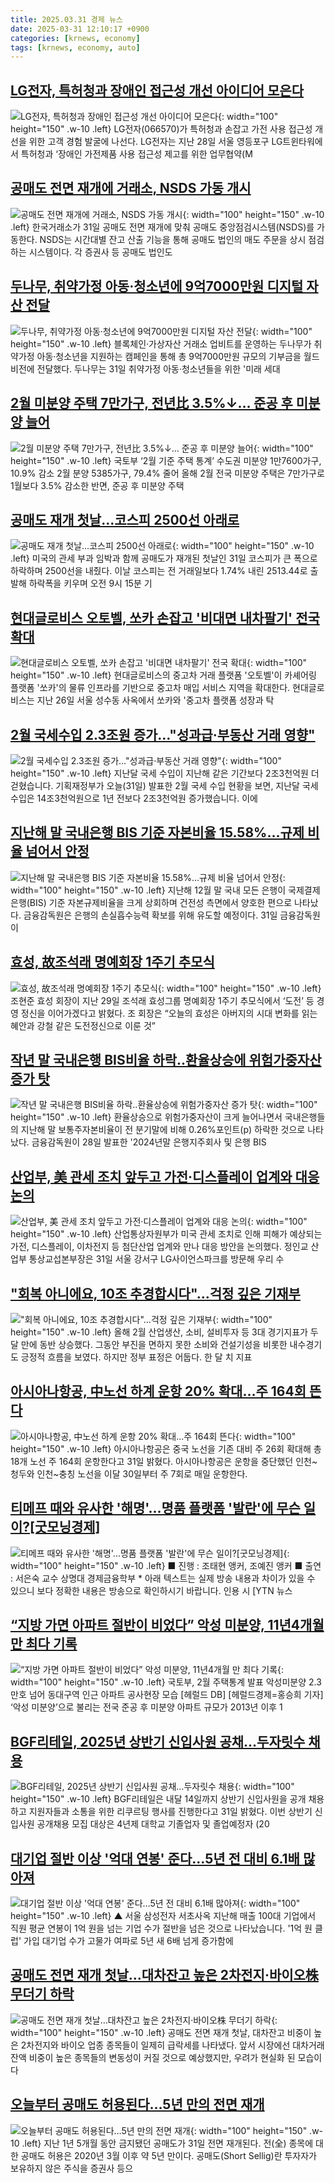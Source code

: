 ```yaml
---
title: 2025.03.31 경제 뉴스
date: 2025-03-31 12:10:17 +0900
categories: [krnews, economy]
tags: [krnews, economy, auto]
---
```

## [LG전자, 특허청과 장애인 접근성 개선 아이디어 모은다](https://n.news.naver.com/mnews/article/018/0005973959)

![LG전자, 특허청과 장애인 접근성 개선 아이디어 모은다](https://mimgnews.pstatic.net/image/origin/018/2025/03/30/5973959.jpg?type=nf220_150){: width="100" height="150" .w-10 .left}
LG전자(066570)가 특허청과 손잡고 가전 사용 접근성 개선을 위한 고객 경험 발굴에 나선다. LG전자는 지난 28일 서울 영등포구 LG트윈타워에서 특허청과 ‘장애인 가전제품 사용 접근성 제고를 위한 업무협약(M

## [공매도 전면 재개에 거래소, NSDS 가동 개시](https://n.news.naver.com/mnews/article/030/0003298120)

![공매도 전면 재개에 거래소, NSDS 가동 개시](https://mimgnews.pstatic.net/image/origin/030/2025/03/30/3298120.jpg?type=nf220_150){: width="100" height="150" .w-10 .left}
한국거래소가 31일 공매도 전면 재개에 맞춰 공매도 중앙점검시스템(NSDS)를 가동한다. NSDS는 시간대별 잔고 산출 기능을 통해 공매도 법인의 매도 주문을 상시 점검하는 시스템이다. 각 증권사 등 공매도 법인도

## [두나무, 취약가정 아동·청소년에 9억7000만원 디지털 자산 전달](https://n.news.naver.com/mnews/article/417/0001067401)

![두나무, 취약가정 아동·청소년에 9억7000만원 디지털 자산 전달](https://mimgnews.pstatic.net/image/origin/417/2025/03/31/1067401.jpg?type=nf220_150){: width="100" height="150" .w-10 .left}
블록체인·가상자산 거래소 업비트를 운영하는 두나무가 취약가정 아동·청소년을 지원하는 캠페인을 통해 총 9억7000만원 규모의 기부금을 월드비전에 전달했다. 두나무는 31일 취약가정 아동·청소년들을 위한 '미래 세대

## [2월 미분양 주택 7만가구, 전년比 3.5%↓… 준공 후 미분양 늘어](https://n.news.naver.com/mnews/article/366/0001065248)

![2월 미분양 주택 7만가구, 전년比 3.5%↓… 준공 후 미분양 늘어](https://mimgnews.pstatic.net/image/origin/366/2025/03/31/1065248.jpg?type=nf220_150){: width="100" height="150" .w-10 .left}
국토부 ‘2월 기준 주택 통계’ 수도권 미분양 1만7600가구, 10.9% 감소 2월 분양 5385가구, 79.4% 줄어 올해 2월 전국 미분양 주택은 7만가구로 1월보다 3.5% 감소한 반면, 준공 후 미분양 주택

## [공매도 재개 첫날…코스피 2500선 아래로](https://n.news.naver.com/mnews/article/079/0004008012)

![공매도 재개 첫날…코스피 2500선 아래로](https://mimgnews.pstatic.net/image/origin/079/2025/03/31/4008012.jpg?type=nf220_150){: width="100" height="150" .w-10 .left}
미국의 관세 부과 임박과 함께 공매도가 재개된 첫날인 31일 코스피가 큰 폭으로 하락하며 2500선을 내줬다. 이날 코스피는 전 거래일보다 1.74% 내린 2513.44로 출발해 하락폭을 키우며 오전 9시 15분 기

## [현대글로비스 오토벨, 쏘카 손잡고 '비대면 내차팔기' 전국 확대](https://n.news.naver.com/mnews/article/277/0005569938)

![현대글로비스 오토벨, 쏘카 손잡고 '비대면 내차팔기' 전국 확대](https://mimgnews.pstatic.net/image/origin/277/2025/03/31/5569938.jpg?type=nf220_150){: width="100" height="150" .w-10 .left}
현대글로비스의 중고차 거래 플랫폼 '오토벨'이 카셰어링 플랫폼 '쏘카'의 물류 인프라를 기반으로 중고차 매입 서비스 지역을 확대한다. 현대글로비스는 지난 26일 서울 성수동 사옥에서 쏘카와 '중고차 플랫폼 성장과 탁

## [2월 국세수입 2.3조원 증가…"성과급·부동산 거래 영향"](https://n.news.naver.com/mnews/article/422/0000726343)

![2월 국세수입 2.3조원 증가…"성과급·부동산 거래 영향"](https://mimgnews.pstatic.net/image/origin/422/2025/03/31/726343.jpg?type=nf220_150){: width="100" height="150" .w-10 .left}
지난달 국세 수입이 지난해 같은 기간보다 2조3천억원 더 걷혔습니다. 기획재정부가 오늘(31일) 발표한 2월 국세 수입 현황을 보면, 지난달 국세 수입은 14조3천억원으로 1년 전보다 2조3천억원 증가했습니다. 이에

## [지난해 말 국내은행 BIS 기준 자본비율 15.58%…규제 비율 넘어서 안정](https://n.news.naver.com/mnews/article/018/0005974307)

![지난해 말 국내은행 BIS 기준 자본비율 15.58%…규제 비율 넘어서 안정](https://mimgnews.pstatic.net/image/origin/018/2025/03/31/5974307.jpg?type=nf220_150){: width="100" height="150" .w-10 .left}
지난해 12월 말 국내 모든 은행이 국제결제은행(BIS) 기준 자본규제비율을 크게 상회하며 건전성 측면에서 양호한 편으로 나타났다. 금융감독원은 은행의 손실흡수능력 확보를 위해 유도할 예정이다. 31일 금융감독원이

## [효성, 故조석래 명예회장 1주기 추모식](https://n.news.naver.com/mnews/article/015/0005112657)

![효성, 故조석래 명예회장 1주기 추모식](https://mimgnews.pstatic.net/image/origin/015/2025/03/30/5112657.jpg?type=nf220_150){: width="100" height="150" .w-10 .left}
조현준 효성 회장이 지난 29일 조석래 효성그룹 명예회장 1주기 추모식에서 ‘도전’ 등 경영 정신을 이어가겠다고 밝혔다. 조 회장은 “오늘의 효성은 아버지의 시대 변화를 읽는 혜안과 강철 같은 도전정신으로 이룬 것”

## [작년 말 국내은행 BIS비율 하락..환율상승에 위험가중자산 증가 탓](https://n.news.naver.com/mnews/article/014/0005328545)

![작년 말 국내은행 BIS비율 하락..환율상승에 위험가중자산 증가 탓](https://mimgnews.pstatic.net/image/origin/014/2025/03/31/5328545.jpg?type=nf220_150){: width="100" height="150" .w-10 .left}
환율상승으로 위험가중자산이 크게 늘어나면서 국내은행들의 지난해 말 보통주자본비율이 전 분기말에 비해 0.26%포인트(p) 하락한 것으로 나타났다. 금융감독원이 28일 발표한 '2024년말 은행지주회사 및 은행 BIS

## [산업부, 美 관세 조치 앞두고 가전·디스플레이 업계와 대응 논의](https://n.news.naver.com/mnews/article/003/0013152659)

![산업부, 美 관세 조치 앞두고 가전·디스플레이 업계와 대응 논의](https://mimgnews.pstatic.net/image/origin/003/2025/03/31/13152659.jpg?type=nf220_150){: width="100" height="150" .w-10 .left}
산업통상자원부가 미국 관세 조치로 인해 피해가 예상되는 가전, 디스플레이, 이차전지 등 첨단산업 업계와 만나 대응 방안을 논의했다. 정인교 산업부 통상교섭본부장은 31일 서울 강서구 LG사이언스파크를 방문해 우리 수

## ["회복 아니에요, 10조 추경합시다"…걱정 깊은 기재부](https://n.news.naver.com/mnews/article/015/0005112744)

!["회복 아니에요, 10조 추경합시다"…걱정 깊은 기재부](https://mimgnews.pstatic.net/image/origin/015/2025/03/31/5112744.jpg?type=nf220_150){: width="100" height="150" .w-10 .left}
올해 2월 산업생산, 소비, 설비투자 등 3대 경기지표가 두 달 만에 동반 상승했다. 그동안 부진을 면하지 못한 소비와 건설기성을 비롯한 내수경기도 긍정적 흐름을 보였다. 하지만 정부 표정은 어둡다. 한 달 치 지표

## [아시아나항공, 中노선 하계 운항 20% 확대…주 164회 뜬다](https://n.news.naver.com/mnews/article/015/0005112722)

![아시아나항공, 中노선 하계 운항 20% 확대…주 164회 뜬다](https://mimgnews.pstatic.net/image/origin/015/2025/03/31/5112722.jpg?type=nf220_150){: width="100" height="150" .w-10 .left}
아시아나항공은 중국 노선을 기존 대비 주 26회 확대해 총 18개 노선 주 164회 운항한다고 31일 밝혔다. 아시아나항공은 운항을 중단했던 인천~청두와 인천~충칭 노선을 이달 30일부터 주 7회로 매일 운항한다.

## [티메프 때와 유사한 '해명'...명품 플랫폼 '발란'에 무슨 일이?[굿모닝경제]](https://n.news.naver.com/mnews/article/052/0002173232)

![티메프 때와 유사한 '해명'...명품 플랫폼 '발란'에 무슨 일이?[굿모닝경제]](https://mimgnews.pstatic.net/image/origin/052/2025/03/31/2173232.jpg?type=nf220_150){: width="100" height="150" .w-10 .left}
■ 진행 : 조태현 앵커, 조예진 앵커 ■ 출연 : 서은숙 교수 상명대 경제금융학부 * 아래 텍스트는 실제 방송 내용과 차이가 있을 수 있으니 보다 정확한 내용은 방송으로 확인하시기 바랍니다. 인용 시 [YTN 뉴스

## [“지방 가면 아파트 절반이 비었다” 악성 미분양, 11년4개월 만 최다 기록](https://n.news.naver.com/mnews/article/016/0002449823)

![“지방 가면 아파트 절반이 비었다” 악성 미분양, 11년4개월 만 최다 기록](https://mimgnews.pstatic.net/image/origin/016/2025/03/31/2449823.jpg?type=nf220_150){: width="100" height="150" .w-10 .left}
국토부, 2월 주택통계 발표 악성미분양 2.3만호 넘어 동대구역 인근 아파트 공사현장 모습 [헤럴드 DB] [헤럴드경제=홍승희 기자] ‘악성 미분양’으로 불리는 전국 준공 후 미분양 아파트 규모가 2013년 이후 1

## [BGF리테일, 2025년 상반기 신입사원 공채…두자릿수 채용](https://n.news.naver.com/mnews/article/030/0003298252)

![BGF리테일, 2025년 상반기 신입사원 공채…두자릿수 채용](https://mimgnews.pstatic.net/image/origin/030/2025/03/31/3298252.jpg?type=nf220_150){: width="100" height="150" .w-10 .left}
BGF리테일은 내달 14일까지 상반기 신입사원을 공개 채용하고 지원자들과 소통을 위한 리쿠르팅 행사를 진행한다고 31일 밝혔다. 이번 상반기 신입사원 공개채용 모집 대상은 4년제 대학교 기졸업자 및 졸업예정자 (20

## [대기업 절반 이상 '억대 연봉' 준다…5년 전 대비 6.1배 많아져](https://n.news.naver.com/mnews/article/055/0001244772)

![대기업 절반 이상 '억대 연봉' 준다…5년 전 대비 6.1배 많아져](https://mimgnews.pstatic.net/image/origin/055/2025/03/31/1244772.jpg?type=nf220_150){: width="100" height="150" .w-10 .left}
▲ 서울 삼성전자 서초사옥 지난해 매출 100대 기업에서 직원 평균 연봉이 1억 원을 넘는 기업 수가 절반을 넘은 것으로 나타났습니다. '1억 원 클럽' 가입 대기업 수가 고물가 여파로 5년 새 6배 넘게 증가함에

## [공매도 전면 재개 첫날…대차잔고 높은 2차전지·바이오株 무더기 하락](https://n.news.naver.com/mnews/article/003/0013152810)

![공매도 전면 재개 첫날…대차잔고 높은 2차전지·바이오株 무더기 하락](https://mimgnews.pstatic.net/image/origin/003/2025/03/31/13152810.jpg?type=nf220_150){: width="100" height="150" .w-10 .left}
공매도 전면 재개 첫날, 대차잔고 비중이 높은 2차전지와 바이오 업종 종목들이 일제히 급락세를 나타냈다. 앞서 시장에선 대차거래 잔액 비중이 높은 종목들의 변동성이 커질 것으로 예상했지만, 우려가 현실화 된 모습이다

## [오늘부터 공매도 허용된다…5년 만의 전면 재개](https://n.news.naver.com/mnews/article/015/0005112704)

![오늘부터 공매도 허용된다…5년 만의 전면 재개](https://mimgnews.pstatic.net/image/origin/015/2025/03/31/5112704.jpg?type=nf220_150){: width="100" height="150" .w-10 .left}
지난 1년 5개월 동안 금지됐던 공매도가 31일 전면 재개된다. 전(全) 종목에 대한 공매도 허용은 2020년 3월 이후 약 5년 만이다. 공매도(Short Sellig)란 투자자가 보유하지 않은 주식을 증권사 등으

